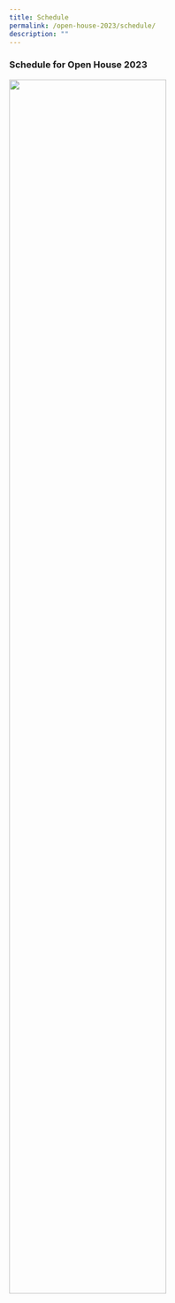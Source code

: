 ```yaml
---
title: Schedule
permalink: /open-house-2023/schedule/
description: ""
---
```

### **Schedule for Open House 2023**

<img src="/images/oh23-schedule.png" style="width:75%">